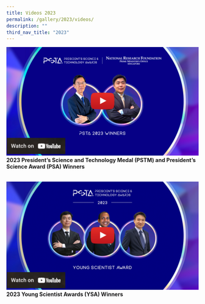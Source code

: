 ```yaml
---
title: Videos 2023
permalink: /gallery/2023/videos/
description: ""
third_nav_title: "2023"
---
```

<b>![2023 President’s Science and Technology Awards (PSTA) Winners](/images/Video%20Thumbnails/youtube-2023-tumb-mockup-pstm-combo.jpg)
2023 President’s Science and Technology Medal (PSTM) and President’s Science Award (PSA) Winners
</b>
<br>
<br>

![2023 Young Scientist Awards (YSA) Winners](/images/Video%20Thumbnails/youtube-2023-tumb-mockup-ysa-combo.jpg)
<b>
2023 Young Scientist Awards (YSA) Winners
</b>
<br><br>